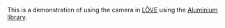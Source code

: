 This is a demonstration of using the camera in [LÖVE][] using the
[Aluminium library][].


[LÖVE]: https://love2d.org
[Aluminium library]: https://github.com/mansourmoufid/aluminium-library
